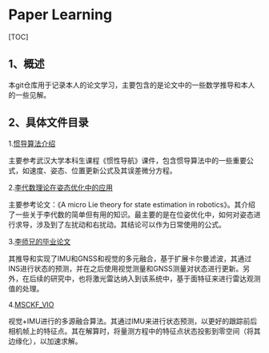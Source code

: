 # Paper Learning

[TOC]

## 1、概述

本git仓库用于记录本人的论文学习，主要包含的是论文中的一些数学推导和本人的一些见解。

## 2、具体文件目录

1.[惯导算法介绍](./ins)

主要参考武汉大学本科生课程《惯性导航》课件，包含惯导算法中的一些重要公式，如速度、姿态、位置更新公式及其误差微分方程。

2.[李代数理论在姿态优化中的应用](./lie-group)

主要参考论文：《A micro Lie theory for state estimation in robotics》。其介绍了一些关于李代数的简单但有用的知识。最主要的是在位姿优化中，如何对姿态进行求导，涉及到了左扰动和右扰动。其结论可以作为日常使用的公式。

3.[李师兄的毕业论文](./lishengyu)

其推导和实现了IMU和GNSS和视觉的多元融合，基于扩展卡尔曼滤波，其通过INS进行状态的预测，并在之后使用视觉测量和GNSS测量对状态进行更新。另外，在后续的研究中，也将激光雷达纳入到该系统中，基于面特征来进行雷达观测值的处理。

4.[MSCKF_VIO](./Robust-Stereo-Visual-Inertial-Odometry-for-Fast-Autonomous-Flight)

视觉+IMU进行的多源融合算法。其通过IMU来进行状态预测，以更好的跟踪前后相机帧上的特征点。其在解算时，将量测方程中的特征点状态投影到零空间（将其边缘化），以加速求解。